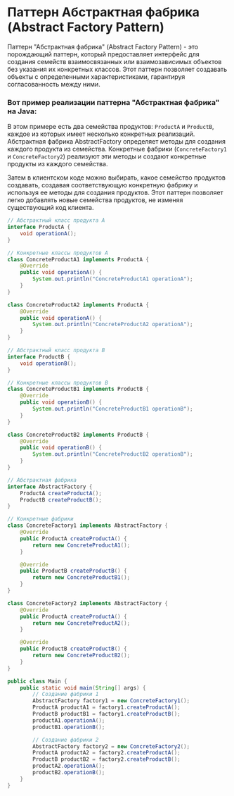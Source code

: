 
# Паттерн Абстрактная фабрика (Abstract Factory Pattern)
Паттерн "Абстрактная фабрика" (Abstract Factory Pattern) - это порождающий паттерн, который предоставляет интерфейс для создания семейств взаимосвязанных или взаимозависимых объектов без указания их конкретных классов. Этот паттерн позволяет создавать объекты с определенными характеристиками, гарантируя согласованность между ними.

### Вот пример реализации паттерна "Абстрактная фабрика" на Java:

В этом примере есть два семейства продуктов: `ProductA` и `ProductB`, каждое из которых имеет несколько конкретных реализаций. Абстрактная фабрика AbstractFactory определяет методы для создания каждого продукта из семейства. Конкретные фабрики (`ConcreteFactory1` и `ConcreteFactory2`) реализуют эти методы и создают конкретные продукты из каждого семейства.

Затем в клиентском коде можно выбирать, какое семейство продуктов создавать, создавая соответствующую конкретную фабрику и используя ее методы для создания продуктов. Этот паттерн позволяет легко добавлять новые семейства продуктов, не изменяя существующий код клиента.

```java
// Абстрактный класс продукта A
interface ProductA {
    void operationA();
}

// Конкретные классы продуктов A
class ConcreteProductA1 implements ProductA {
    @Override
    public void operationA() {
        System.out.println("ConcreteProductA1 operationA");
    }
}

class ConcreteProductA2 implements ProductA {
    @Override
    public void operationA() {
        System.out.println("ConcreteProductA2 operationA");
    }
}

// Абстрактный класс продукта B
interface ProductB {
    void operationB();
}

// Конкретные классы продуктов B
class ConcreteProductB1 implements ProductB {
    @Override
    public void operationB() {
        System.out.println("ConcreteProductB1 operationB");
    }
}

class ConcreteProductB2 implements ProductB {
    @Override
    public void operationB() {
        System.out.println("ConcreteProductB2 operationB");
    }
}

// Абстрактная фабрика
interface AbstractFactory {
    ProductA createProductA();
    ProductB createProductB();
}

// Конкретные фабрики
class ConcreteFactory1 implements AbstractFactory {
    @Override
    public ProductA createProductA() {
        return new ConcreteProductA1();
    }

    @Override
    public ProductB createProductB() {
        return new ConcreteProductB1();
    }
}

class ConcreteFactory2 implements AbstractFactory {
    @Override
    public ProductA createProductA() {
        return new ConcreteProductA2();
    }

    @Override
    public ProductB createProductB() {
        return new ConcreteProductB2();
    }
}

public class Main {
    public static void main(String[] args) {
        // Создание фабрики 1
        AbstractFactory factory1 = new ConcreteFactory1();
        ProductA productA1 = factory1.createProductA();
        ProductB productB1 = factory1.createProductB();
        productA1.operationA();
        productB1.operationB();

        // Создание фабрики 2
        AbstractFactory factory2 = new ConcreteFactory2();
        ProductA productA2 = factory2.createProductA();
        ProductB productB2 = factory2.createProductB();
        productA2.operationA();
        productB2.operationB();
    }
}
```

